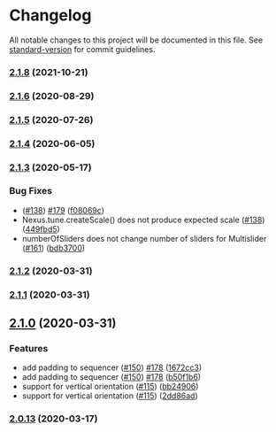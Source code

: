 # Changelog

All notable changes to this project will be documented in this file. See [standard-version](https://github.com/conventional-changelog/standard-version) for commit guidelines.

### [2.1.8](https://github.com/keithmcmilleninstruments/ui/compare/v2.1.6...v2.1.8) (2021-10-21)

### [2.1.6](https://github.com/nexus-js/ui/compare/v2.1.5...v2.1.6) (2020-08-29)

### [2.1.5](https://github.com/nexus-js/ui/compare/v2.1.4...v2.1.5) (2020-07-26)

### [2.1.4](https://github.com/nexus-js/ui/compare/v2.1.3...v2.1.4) (2020-06-05)

### [2.1.3](https://github.com/nexus-js/ui/compare/v2.1.2...v2.1.3) (2020-05-17)


### Bug Fixes

* ([#138](https://github.com/nexus-js/ui/issues/138)) [#179](https://github.com/nexus-js/ui/issues/179) ([f08069c](https://github.com/nexus-js/ui/commit/f08069c1473b783dd802b1291cc02863e8b6a997))
* Nexus.tune.createScale() does not produce expected scale ([#138](https://github.com/nexus-js/ui/issues/138)) ([449fbd5](https://github.com/nexus-js/ui/commit/449fbd5be320bc63bd6f385b2fe6ee33b8a18d85))
* numberOfSliders does not change number of sliders for Multislider ([#161](https://github.com/nexus-js/ui/issues/161)) ([bdb3700](https://github.com/nexus-js/ui/commit/bdb370014a3a2d01f485adaa87632b38eb23dd92))

### [2.1.2](https://github.com/nexus-js/ui/compare/v2.1.1...v2.1.2) (2020-03-31)

### [2.1.1](https://github.com/nexus-js/ui/compare/v2.1.0...v2.1.1) (2020-03-31)

## [2.1.0](https://github.com/nexus-js/ui/compare/v2.0.13...v2.1.0) (2020-03-31)


### Features

* add padding to sequencer ([#150](https://github.com/nexus-js/ui/issues/150)) [#178](https://github.com/nexus-js/ui/issues/178) ([1672cc3](https://github.com/nexus-js/ui/commit/1672cc36c57cc2c2531c01121b0226a918473307))
* add padding to sequencer ([#150](https://github.com/nexus-js/ui/issues/150)) [#178](https://github.com/nexus-js/ui/issues/178) ([b50f1b6](https://github.com/nexus-js/ui/commit/b50f1b6940296befeb995364a6654c682fdb66e7))
* support for vertical orientation ([#115](https://github.com/nexus-js/ui/issues/115)) ([bb24906](https://github.com/nexus-js/ui/commit/bb24906be84e343fb1168c9cac1e893375670439))
* support for vertical orientation ([#115](https://github.com/nexus-js/ui/issues/115)) ([2dd86ad](https://github.com/nexus-js/ui/commit/2dd86ad45ba940483d018078a3b8283d5e916ae6))

### [2.0.13](https://github.com/nexus-js/ui/compare/v2.0.12...v2.0.13) (2020-03-17)
